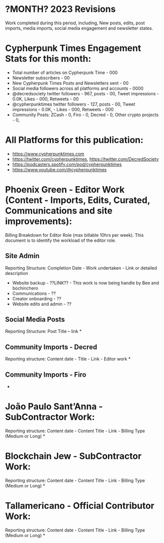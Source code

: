 # ?MONTH? 2023 Revisions
Work completed during this period, including, New posts, edits, post imports, media imports, social media engagement and newsletter states.

# Cypherpunk Times Engagement Stats for this month:
* Total number of articles on Cypherpunk Time -  000
* Newsletter subscribers - 00
* New Cypherpunk Times Posts and Newsletters sent - 00
* Social media followers across all platforms and accounts - 0000
* @decredsociety twitter followers - 967, posts - 00, Tweet impressions - 0.0K, Likes - 000, Retweets - 00
* @cypherpunktimes twitter followers - 127, posts - 00, Tweet impressions - 0.0K, - Likes - 000, Retweets - 000
* Community Posts: ZCash - 0, Firo - 0, Decred - 0, Other crypto projects - 0,


# All Platforms for this publication:
* https://www.cypherpunktimes.com
* https://twitter.com/cypherpunktimes, https://twitter.com/DecredSociety
* https://podcasters.spotify.com/pod/cypherpunktimes
* https://www.youtube.com/@cypherpunktimes


# Phoenix Green - Editor Work (Content - Imports, Edits, Curated, Communications and site improvements):

Billing Breakdown for Editor Role (max billable 10hrs per week).
This document is to identify the workload of the editor role.


## Site Admin
Reporting Structure: Completion Date - Work undertaken - Link or detailed description
* Website backup - ??LINK?? - This work is now being handle by Bee and bochinchero
* Communications - ??
* Creator onboarding - ??
* Website edits and admin - ??

## Social Media Posts 
Reporting Structure: Post Title – link
* 

## Community Imports - Decred
Reporting structure: Content date - Title - Link - Editor work
* 

## Community Imports - Firo
*

# João Paulo Sant’Anna - SubContractor Work:
Reporting structure: Content date - Content Title - Link - Billing Type (Medium or Long)
* 

# Blockchain Jew - SubContractor Work:
Reporting structure: Content date - Content Title - Link - Billing Type (Medium or Long)
* 

# Tallamericano - Official Contributor Work:
Reporting structure: Content date - Content Title - Link - Billing Type (Medium or Long)
* 

